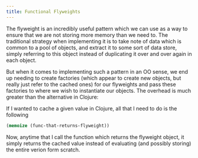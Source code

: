 ```yaml
---
title: Functional Flyweights
---
```


The flyweight is an incredibly useful pattern which we can use as a way to ensure that we are not storing more memory than we need to. The traditional strategy when implementing it is to take note of data which is common to a pool of objects, and extract it to some sort of data store, simply referring to this object instead of duplicating it over and over again in each object.

But when it comes to implementing such a pattern in an OO sense, we end up needing to create factories (which appear to create new objects, but really just refer to the cached ones) for our flyweights and pass these factories to where we wish to instantiate our objects. The overhead is much greater than the alternative in Clojure:

If I wanted to cache a given value in Clojure, all that I need to do is the following 

```clojure
(memoize (func-that-returns-flyweight))
```

Now, anytime that I call the function which returns the flyweight object, it simply returns the cached value instead of evaluating (and possibly storing) the entire verion form scratch.